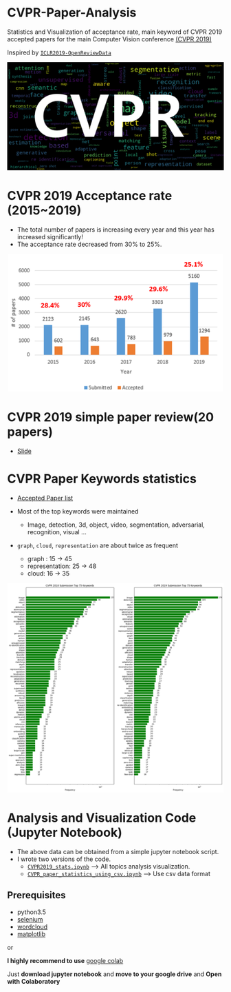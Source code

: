 # CVPR-Paper-Analysis
Statistics and Visualization of acceptance rate, main keyword of CVPR 2019 accepted papers for the main Computer Vision conference [(CVPR 2019)](http://cvpr2019.thecvf.com/)

Inspired by [`ICLR2019-OpenReviewData`](https://github.com/shaohua0116/ICLR2019-OpenReviewData)

<p align="center">
  <img width="600" src="/2019_cvpr/keyword_cloud_title.PNG">
</p>

# CVPR 2019 Acceptance rate (2015~2019)

- The total number of papers is increasing every year and this year has increased significantly!
- The acceptance rate decreased from 30% to 25%.

<p align="center">
  <img width="500" src="/2019_cvpr/cvpr_acceptance_rate.PNG">
</p>

# CVPR 2019 simple paper review(20 papers)
- [Slide](https://www.slideshare.net/munnam77/2019-cvpr-paper-overview-by-ho-seong-lee)



# CVPR Paper Keywords statistics
- [Accepted Paper list](https://github.com/munnam77/CVPR-Analysis/2019_cvpr/cvpr_2019_poster.csv)

- Most of the top keywords were maintained
   - Image, detection, 3d, object, video, segmentation, adversarial, recognition, visual …
- `graph`, `cloud`, `representation` are about twice as frequent
   - graph : 15 -> 45
   - representation: 25 -> 48
   - cloud: 16 -> 35

<p align="center">
  <img width="1000" src="/2019_cvpr/top_keywords_2019+2018.png">
</p>

# Analysis and Visualization Code (Jupyter Notebook)

- The above data can be obtained from a simple jupyter notebook script.
- I wrote two versions of the code.
   - [`CVPR2019_stats.ipynb`](https://github.com/munnam77/CVPR-Analysis/CVPR2019_stats.ipynb) --> All topics analysis visualization.
   - [`CVPR_paper_statistics_using_csv.ipynb`](https://github.com/munnam77/CVPR-Analysis/CVPR_paper_statistics_using_csv.ipynb) --> Use   csv data format

## Prerequisites
- python3.5
- [selenium](https://selenium-python.readthedocs.io/)
- [wordcloud](https://pypi.org/project/wordcloud/)
- [matplotlib](https://matplotlib.org/)

or 

**I highly recommend to use** [google colab](https://colab.research.google.com/)

Just **download jupyter notebook** and **move to your google drive** and **Open with Colaboratory**


